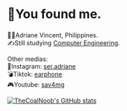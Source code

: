 <!-- This is a comment! -->
# 🤨You found me.

###
👨‍💻Adriane Vincent, Philippines.<br/>
✍Still studying [Computer Engineering](https://www.facebook.com/icpepuc3).<br/>

Other medias: <br/>
📸Instagram: [ser.adriane](https://www.instagram.com/ser.adriane/) <br/>
💣Tiktok:   [earphone](https://www.tiktok.com/@ololhahaha) <br/>
🎮Youtube:  [sav4mg](https://www.youtube.com/@sav4mg) <br/>

<!--INSPOS: https://github.com/anuraghazra/github-readme-stats -->
[![TheCoalNoob's GitHub stats](https://github-readme-stats.vercel.app/api?username=TheCoalNoob)](https://github.com/TheCoalNoob/github-readme-stats)

